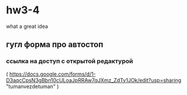 # hw3-4
what a great idea


## гугл форма про автостоп
### ссылка на доступ с открытой редактурой
( https://docs.google.com/forms/d/1-D3aqcCpsN3gBbn10cULoaJpRRAw7qJXmz_ZdTy1JOk/edit?usp=sharing "tumanvezdetuman" )
